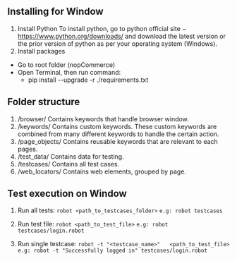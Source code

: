 ## Installing for Window
1.  Install Python
To install python, go to python official site − https://www.python.org/downloads/ and download the latest version or the prior version of python as per your operating system (Windows).
2.  Install packages
*   Go to root folder (nopCommerce)
*   Open Terminal, then run command:
    *   pip install --upgrade -r ./requirements.txt

## Folder structure
1. /browser/
Contains keywords that handle browser window.
2. /keywords/
Contains custom keywords. These custom keywords are combined from many different keywords to handle the certain action.
3. /page_objects/
Contains reusable keywords that are relevant to each pages.
4. /test_data/
Contains data for testing.
5. /testcases/
Contains all test cases.
6. /web_locators/
Contains web elements, grouped by page.


## Test execution on Window
1.   Run all tests:
    `robot <path_to_testcases_folder>`
    `e.g: robot testcases`

2.   Run test file:
    `robot <path_to_test_file>`
    `e.g: robot testcases/login.robot`

3.   Run single testcase:
    `robot -t "<testcase_name>"   <path_to_test_file>`
    `e.g: robot -t "Successfully logged in" testcases/login.robot`